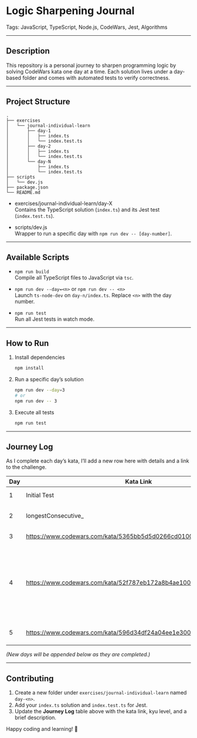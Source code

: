 # Logic Sharpening Journal

Tags: JavaScript, TypeScript, Node.js, CodeWars, Jest, Algorithms

---

## Description

This repository is a personal journey to sharpen programming logic by solving CodeWars kata one day at a time. Each solution lives under a day-based folder and comes with automated tests to verify correctness.

---

## Project Structure

```
.
├── exercises
│   └── journal-individual-learn
│       ├── day-1
│       │   ├── index.ts
│       │   └── index.test.ts
│       ├── day-2
│       │   ├── index.ts
│       │   └── index.test.ts
│       └── day-N
│           ├── index.ts
│           └── index.test.ts
├── scripts
│   └── dev.js
├── package.json
└── README.md
```

- exercises/journal-individual-learn/day-X  
  Contains the TypeScript solution (`index.ts`) and its Jest test (`index.test.ts`).

- scripts/dev.js  
  Wrapper to run a specific day with `npm run dev -- [day-number]`.

---

## Available Scripts

- `npm run build`  
  Compile all TypeScript files to JavaScript via `tsc`.

- `npm run dev --day=<n>` or `npm run dev -- <n>`  
  Launch `ts-node-dev` on `day-n/index.ts`. Replace `<n>` with the day number.

- `npm run test`  
  Run all Jest tests in watch mode.

---

## How to Run

1. Install dependencies

   ```bash
   npm install
   ```

2. Run a specific day’s solution

   ```bash
   npm run dev --day=3
   # or
   npm run dev -- 3
   ```

3. Execute all tests
   ```bash
   npm run test
   ```

---

## Journey Log

As I complete each day’s kata, I’ll add a new row here with details and a link to the challenge.

| Day | Kata Link                                                               | Kyu | Description                                                                                        |
| --- | ----------------------------------------------------------------------- | --- | -------------------------------------------------------------------------------------------------- |
| 1   | Initial Test                                                            | _–_ | Initialize Test                                                                                    |
| 2   | longestConsecutive\_                                                    | _–_ | _(challenge name and summary)_                                                                     |
| 3   | https://www.codewars.com/kata/5365bb5d5d0266cd010009be/train/javascript | 6   | Making Change                                                                                      |
| 4   | https://www.codewars.com/kata/52f787eb172a8b4ae1000a34/train/javascript | 5   | Write a program that will calculate the number of trailing zeros in a factorial of a given number. |
| 5   | https://www.codewars.com/kata/596d34df24a04ee1e3000a25/train/javascript | 4   | Count ones in a segment.                                                                           |

_(New days will be appended below as they are completed.)_

---

## Contributing

1. Create a new folder under `exercises/journal-individual-learn` named `day-<n>`.
2. Add your `index.ts` solution and `index.test.ts` for Jest.
3. Update the **Journey Log** table above with the kata link, kyu level, and a brief description.

Happy coding and learning! 🚀
